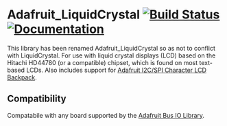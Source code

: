 # Adafruit_LiquidCrystal [![Build Status](https://github.com/adafruit/Adafruit_LiquidCrystal/workflows/Arduino%20Library%20CI/badge.svg)](https://github.com/adafruit/Adafruit_LiquidCrystal/actions)[![Documentation](https://github.com/adafruit/ci-arduino/blob/master/assets/doxygen_badge.svg)](http://adafruit.github.io/Adafruit_LiquidCrystal/html/index.html)

This library has been renamed Adafruit_LiquidCrystal so as not to conflict with LiquidCrystal.
For use with liquid crystal displays (LCD) based on the Hitachi HD44780 (or a compatible) chipset,
which is found on most text-based LCDs. Also includes support for
[Adafruit I2C/SPI Character LCD Backpack](https://www.adafruit.com/product/292).

## Compatibility

Compatabile with any board supported by the [Adafruit Bus IO Library](https://github.com/adafruit/Adafruit_BusIO).

